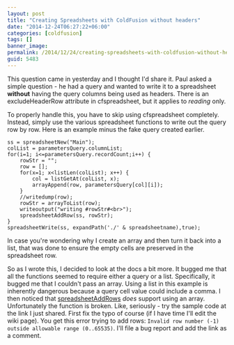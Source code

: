 ```yaml
---
layout: post
title: "Creating Spreadsheets with ColdFusion without headers"
date: "2014-12-24T06:27:22+06:00"
categories: [coldfusion]
tags: []
banner_image: 
permalink: /2014/12/24/creating-spreadsheets-with-coldfusion-without-headers
guid: 5483
---
```


This question came in yesterday and I thought I'd share it. Paul asked a simple question - he had a query and wanted to write it to a spreadsheet <strong>without</strong> having the query columns being used as headers. There is an excludeHeaderRow attribute in cfspreadsheet, but it applies to <i>reading</i> only.

<!--more-->

To properly handle this, you have to skip using cfspreadsheet completely. Instead, simply use the various spreadsheet functions to write out the query row by row. Here is an example minus the fake query created earlier.

<pre><code class="language-javascript">ss = spreadsheetNew(&quot;Main&quot;);
colList = parametersQuery.columnList;
for(i=1; i&lt;=parametersQuery.recordCount;i++) {
	rowStr = &quot;&quot;;
	row = [];
	for(x=1; x&lt;listLen(colList); x++) {
		col = listGetAt(colList, x);
		arrayAppend(row, parametersQuery[col][i]);
	}
	//writedump(row);
	rowStr = arrayToList(row);
	writeoutput(&quot;writing #rowStr#&lt;br&gt;&quot;);
	spreadsheetAddRow(ss, rowStr);
}
spreadsheetWrite(ss, expandPath('./' &amp; spreadsheetname),true);</code></pre>

In case you're wondering why I create an array and then turn it back into a list, that was done to ensure the empty cells are preserved in the spreadsheet row. 

So as I wrote this, I decided to look at the docs a bit more. It bugged me that all the functions seemed to require either a query or a list. Specifically, it bugged me that I couldn't pass an array. Using a list in this example is inherently dangerous because a query cell value could include a comma. I then noticed that <a href="https://wikidocs.adobe.com/wiki/display/coldfusionen/SpreadsheetAddRows">spreadsheetAddRows</a> <i>does</i> support using an array. Unfortunately the function is broken. Like, seriously - try the sample code at the link I just shared. First fix the typo of course (if I have time I'll edit the wiki page). You get this error trying to add rows: <code>Invalid row number (-1) outside allowable range (0..65535)</code>. I'll file a bug report and add the link as a comment.